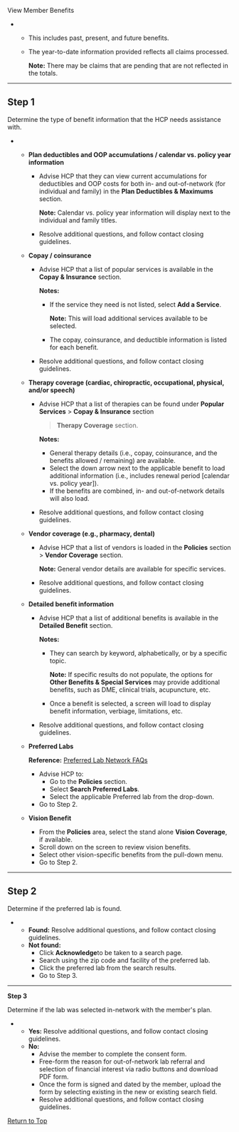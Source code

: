 View Member
Benefits

* + This includes past, present, and future
    benefits.
  + The year-to-date information provided
    reflects all claims processed.
      
    **Note:** There may be
    claims that are pending that are not
    reflected in the totals.

---

**Step 1**
----------

Determine the type of benefit information that the
HCP needs assistance with.

* + **Plan deductibles and OOP
    accumulations / calendar vs. policy
    year information**
    - Advise HCP that they can view
      current accumulations for
      deductibles and OOP costs for
      both in- and out-of-network (for
      individual and family) in the
      **Plan Deductibles &
      Maximums** section.
        
      **Note:**
      Calendar vs. policy year
      information will display next to
      the individual and family
      titles.
    - Resolve additional questions,
      and follow contact closing
      guidelines.
  + **Copay / coinsurance**
    - Advise HCP that a list of
      popular services is available in
      the **Copay &
      Insurance** section.
        
      **Notes:**
      * If the service they need
        is not listed, select
        **Add a
        Service**.
          
        **Note:**
        This will load
        additional services
        available to be
        selected.
      * The copay, coinsurance,
        and deductible
        information is listed
        for each benefit.
    - Resolve additional questions,
      and follow contact closing
      guidelines.
  + **Therapy coverage (cardiac,
    chiropractic, occupational,
    physical, and/or speech)**
    - Advise HCP that a list of
      therapies can be found under
      **Popular
      Services** >
      **Copay &
      Insurance** section
      > **Therapy
      Coverage** section.
        
      **Notes:**
      * General therapy details
        (i.e., copay,
        coinsurance, and the
        benefits allowed /
        remaining) are
        available.
      * Select the down arrow
        next to the applicable
        benefit to load
        additional information
        (i.e., includes renewal
        period [calendar vs.
        policy year]).
      * If the benefits are
        combined, in- and
        out-of-network details
        will also load.
    - Resolve additional questions,
      and follow contact closing
      guidelines.
  + **Vendor coverage (e.g., pharmacy,
    dental)**
    - Advise HCP that a list of
      vendors is loaded in the
      **Policies**
      section > **Vendor
      Coverage** section.
        
      **Note:**
      General vendor details are
      available for specific services.
    - Resolve additional questions,
      and follow contact closing
      guidelines.
  + **Detailed benefit
    information**
    - Advise HCP that a list of
      additional benefits is available
      in the **Detailed
      Benefit** section.
        
      **Notes:**
      * They can search by
        keyword, alphabetically,
        or by a specific topic.
          
        **Note:**
        If specific results do
        not populate, the
        options for
        **Other Benefits
        & Special
        Services**
        may provide additional
        benefits, such as DME,
        clinical trials,
        acupuncture, etc.
      * Once a benefit is
        selected, a screen will
        load to display benefit
        information, verbiage,
        limitations, etc.
    - Resolve additional questions,
      and follow contact closing
      guidelines.
  + **Preferred Labs**
      
    **Reference:** [Preferred Lab Network
    FAQs](docs/preferredlabnetworkfaqs.pdf)
    - Advise HCP to:
      * Go to the
        **Policies**
        section.
      * Select **Search
        Preferred
        Labs**.
      * Select the applicable
        Preferred lab from the
        drop-down.
    - Go to Step 2.
  + **Vision Benefit**
    - From the
      **Policies** area,
      select the stand alone
      **Vision
      Coverage**, if
      available.
    - Scroll down on the screen to
      review vision benefits.
    - Select other vision-specific
      benefits from the pull-down
      menu.
    - Go to Step 2.

---

**Step 2**
----------

Determine if the preferred lab is found.

* + **Found:** Resolve
    additional questions, and follow contact
    closing guidelines.
  + **Not found:**
    - Click **Acknowledge**to be taken to a search
      page.
    - Search using the zip code and
      facility of the preferred lab.
    - Click the preferred lab from the
      search results.
    - Go to Step 3.

---

**Step 3**

Determine if the lab was selected in-network with the
member's plan.

* + **Yes:** Resolve additional
    questions, and follow contact closing
    guidelines.
  + **No:**
    - Advise the member to complete
      the consent form.
    - Free-form the reason for
      out-of-network lab referral and
      selection of financial interest
      via radio buttons and download
      PDF form.
    - Once the form is signed and
      dated by the member, upload the
      form by selecting existing in
      the new or existing search
      field.
    - Resolve additional questions,
      and follow contact closing
      guidelines.

[Return to Top](#topP6RpFNyWYE9ZAzTVMdNc19)